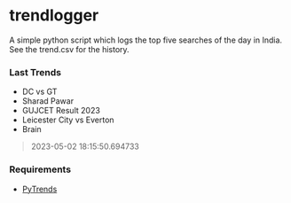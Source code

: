 # trendlogger
A simple python script which logs the top five searches of the day in India.<br>See the trend.csv for the history.<br>

<!-- Last Trends -->
### Last Trends
* DC vs GT
* Sharad Pawar
* GUJCET Result 2023
* Leicester City vs Everton
* Brain
> 2023-05-02 18:15:50.694733

<!-- Requirements -->
### Requirements
* [PyTrends](https://github.com/dreyco676/pytrends)
